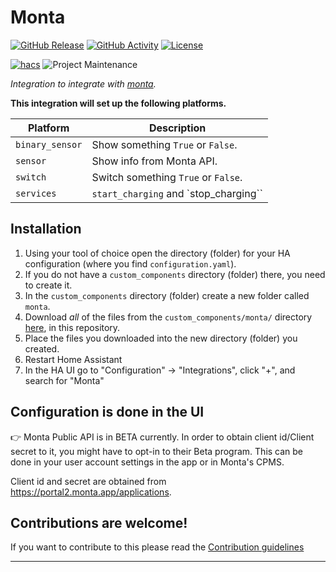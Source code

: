 # Monta

[![GitHub Release][releases-shield]][releases]
[![GitHub Activity][commits-shield]][commits]
[![License][license-shield]](LICENSE)

[![hacs][hacsbadge]][hacs]
![Project Maintenance][maintenance-shield]

_Integration to integrate with [monta][monta]._

**This integration will set up the following platforms.**

Platform | Description
-- | --
`binary_sensor` | Show something `True` or `False`.
`sensor` | Show info from Monta API.
`switch` | Switch something `True` or `False`.
`services` | `start_charging` and `stop_charging``

## Installation

1. Using your tool of choice open the directory (folder) for your HA configuration (where you find `configuration.yaml`).
1. If you do not have a `custom_components` directory (folder) there, you need to create it.
1. In the `custom_components` directory (folder) create a new folder called `monta`.
1. Download _all_ of the files from the `custom_components/monta/` directory [here](https://github.com/nickknissen/hass-monta/tree/main/custom_components/monta), in this repository.
1. Place the files you downloaded into the new directory (folder) you created.
1. Restart Home Assistant
1. In the HA UI go to "Configuration" -> "Integrations", click "+", and search for "Monta"

## Configuration is done in the UI
👉 Monta Public API is in BETA currently.
In order to obtain client id/Client secret to it, you might have to opt-in to their Beta program. This can be done in your user account settings in the app or in Monta's CPMS.

Client id and secret are obtained from https://portal2.monta.app/applications.

<!---->

## Contributions are welcome!

If you want to contribute to this please read the [Contribution guidelines](CONTRIBUTING.md)

***

[monta]: https://docs.public-api.monta.com
[commits-shield]: https://img.shields.io/github/commit-activity/y/nickknissen/hass-monta.svg?style=for-the-badge
[commits]: https://github.com/nickknissen/hass-monta/commits/main
[hacs]: https://github.com/hacs/integration
[hacsbadge]: https://img.shields.io/badge/HACS-Custom-orange.svg?style=for-the-badge
[license-shield]: https://img.shields.io/github/license/nickknissen/hass-monta.svg?style=for-the-badge
[maintenance-shield]: https://img.shields.io/badge/maintainer-Nick%20Nissen%20%40nickknissen-blue.svg?style=for-the-badge
[releases-shield]: https://img.shields.io/github/release/nickknissen/hass-monta.svg?style=for-the-badge
[releases]: https://github.com/nickknissen/hass-monta/releases
